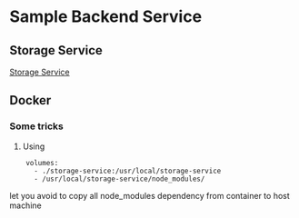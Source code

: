# Sample Backend Service

## Storage Service

[Storage Service](./storage-service/README.md)

## Docker



### Some tricks
1. Using
```
    volumes:
      - ./storage-service:/usr/local/storage-service
      - /usr/local/storage-service/node_modules/
```
let you avoid to copy all node_modules dependency from container to host machine